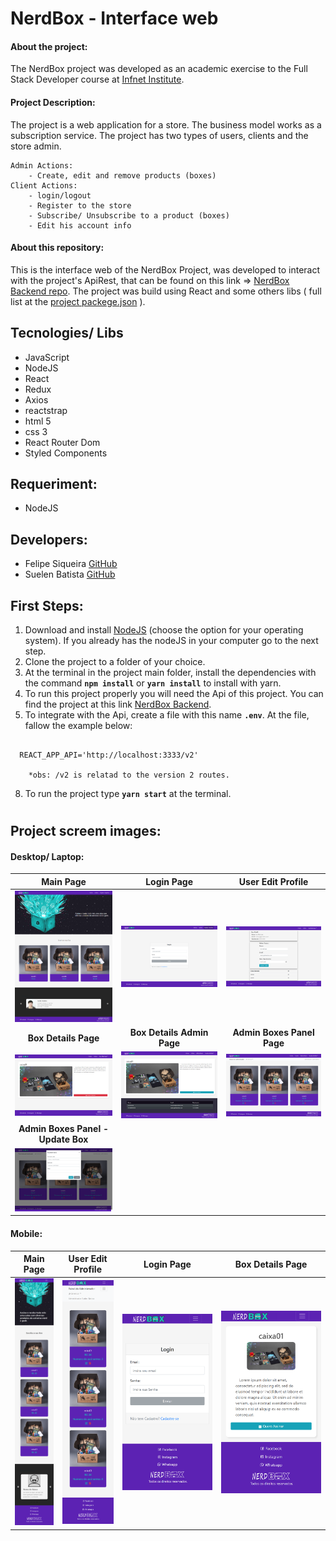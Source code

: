 # NerdBox - Interface web

#### About the project:
   The NerdBox project was developed as an academic exercise to the Full Stack Developer course at [Infnet Institute](https://www.infnet.edu.br/infnet/).

#### Project Description:
   The project is a web application for a store. The business model works as a subscription service. The project has two types of users, clients and the store admin. 
   
    Admin Actions:
        - Create, edit and remove products (boxes)
    Client Actions:
        - login/logout
        - Register to the store
        - Subscribe/ Unsubscribe to a product (boxes)
        - Edit his account info
   
#### About this repository:
   This is the interface web of the NerdBox Project, was developed to interact with the project's ApiRest, that can be found on this link => [NerdBox Backend repo](https://github.com/sue1en/NerdBox-Api/blob/main/README.md).
    The project was build using React and some others libs ( full list at the [project packege.json](https://github.com/sue1en/NerdBox-Front-End/blob/main/package.json) ).
    
## Tecnologies/ Libs
  - JavaScript
  - NodeJS
  - React
  - Redux
  - Axios
  - reactstrap
  - html 5
  - css 3
  - React Router Dom
  - Styled Components


## Requeriment:
  - NodeJS

## Developers:
- Felipe Siqueira [GitHub](https://github.com/fsiq-dev)
- Suelen Batista [GitHub](https://github.com/sue1en)

## First Steps:
1. Download and install [NodeJS](https://nodejs.org/en/) (choose the option for your operating system). If you already has the nodeJS in your computer go to the next step.
2. Clone the project to a folder of your choice.
3. At the terminal in the project main folder, install the dependencies with the command <b>`npm install`</b> or <b>`yarn install`</b> to install with yarn.
4. To run this project properly you will need the Api of this project. You can find the project at this link [NerdBox Backend](https://github.com/sue1en/NerdBox-Api/blob/main/README.md).
5. To integrate with the Api, create a file with this name <b>`.env`</b>. At the file, fallow the example below:
  ```
  
    REACT_APP_API='http://localhost:3333/v2'
      
      *obs: /v2 is relatad to the version 2 routes.
  ```
8. To run the project type <b>`yarn start`</b> at the terminal.

#
## Project screem images:

#### Desktop/ Laptop:

| Main Page | Login Page | User Edit Profile |
| :---: | :---: | :---: |
| ![desktop/laptop main screen](interface_prints/nerdbox_-_desktop_main.png) | ![desktop/laptop login screen](interface_prints/nerdbox_-_desktop_login.png) | ![desktop/laptop admin box panel screen](interface_prints/nerdbox_-_desktop_user_edit_profile.png) |
| **Box Details Page** | **Box Details Admin Page** | **Admin Boxes Panel Page** |
![desktop/laptop box detail screen](interface_prints/nerdbox_-_desktop_box_detail.png) | ![desktop/laptop box detail admin screen](interface_prints/nerdbox_-_desktop_box_detail_admin.png) | ![desktop/laptop admin box panel screen](interface_prints/nerdbox_-_desktop_admin_panel_boxes.png) |
| **Admin Boxes Panel - Update Box** |
| ![desktop/laptop admin panel new box screen](interface_prints/nerdbox_-_desktop_admin_panel_updatebox.png) | 
  
#### Mobile:
  
| Main Page | User Edit Profile | Login Page | Box Details Page |
| :---: | :---: | :---: | :---: |
| ![Mobile main screen](interface_prints/nerdbox_-_mobile_main.png) | ![mobile admin box panel screen](interface_prints/nerdbox_-_mobile_admin_panel_box.png) | ![mobile login screen](interface_prints/nerdbox_-_mobile_login.png) | ![Mobile box detail screen](interface_prints/nerdbox_-_mobile_box_detail.png) |
    
<!-- #### Demo:
  - Demo: -->
  
<!--     <img src="#" width="350" alt="Demo web page mobile"/>   -->
